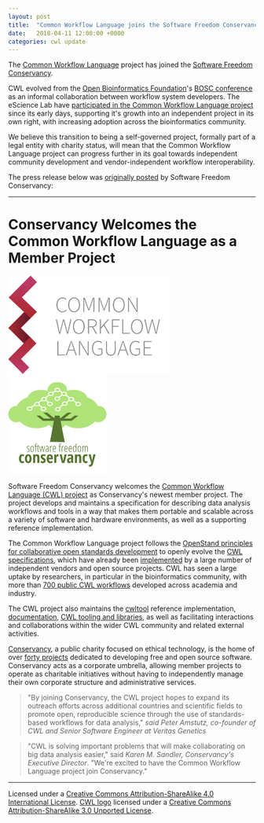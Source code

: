 ```yaml
---
layout: post
title:  "Common Workflow Language joins the Software Freedom Conservancy"
date:   2018-04-11 12:00:00 +0000
categories: cwl update
---
```


The [Common Workflow Language](http://www.commonwl.org/") project has joined the [Software Freedom Conservancy](https://sfconservancy.org/).

CWL evolved from the [Open Bioinformatics Foundation](https://www.open-bio.org/)'s [BOSC conference](https://www.open-bio.org/wiki/BOSC) as an informal collaboration between workflow system developers. The eScience Lab have [participated in the Common Workflow Language project](/activities/cwl/) since its early days, supporting it's growth into an independent project in its own right, with increasing adoption across the bioinformatics community.

We believe this transition to being a self-governed project, formally part of a legal entity with charity status, will mean that the Common Workflow Language project can progress further in its goal towards independent community development and vendor-independent workflow interoperability.

The press release below was [originally posted](https://sfconservancy.org/news/2018/apr/11/cwl-new-member-project/) by Software Freedom Conservancy:

--- 

# Conservancy Welcomes the Common Workflow Language as a Member Project

<a href="http://www.commonwl.org/"><img 
  alt="Common Workflow Language"
  src="/images/logo/cwl.svg"
  height="200" /></a>
<a href="https://sfconservancy.org/"><img
  alt="Software Freedom Conservancy" 
  height="200" 
  src="/images/logo/software_freedom_conservancy_square.svg"></a>


<p>Software Freedom Conservancy welcomes the <a href="http://www.commonwl.org/">Common Workflow Language  (CWL) project</a> as Conservancy's newest member project.  The project develops and maintains a specification for describing data analysis workflows and tools in a way that makes them portable and scalable across a variety of software and hardware environments, as well as a supporting reference implementation.</p> 

<p>The Common Workflow Language project follows the <a href="https://open-stand.org/about-us/principles/">OpenStand principles for collaborative open standards development</a> to openly evolve the 
 <a href="https://w3id.org/cwl/">CWL specifications</a>, which have already been <a href="https://www.commonwl.org/#Implementations">implemented</a> by a large number of independent vendors and open source projects. 
 CWL has seen a large uptake by researchers, in particular in the bioinformatics community, with more than <a href="https://view.commonwl.org/workflows">700 public CWL workflows</a> developed across academia and industry.
 </p>
 
 <p>
 The CWL project also maintains the <a href="https://github.com/common-workflow-language/cwltool">cwltool</a> reference implementation, <a href="http://www.commonwl.org/user_guide/">documentation</a>, 
<a href="http://www.commonwl.org/#Software_for_working_with_CWL">CWL tooling and libraries</a>, as well as facilitating interactions and collaborations within the wider CWL community and related external activities. 
</p>

<p><a href="https://sfconservancy.org/">Conservancy</a>, a public charity focused on ethical technology, is the home of over <a href="https://sfconservancy.org/projects/current/">forty projects</a> dedicated to developing free and open source software.  Conservancy acts as a corporate umbrella, allowing member projects to operate as charitable initiatives without having to independently manage their own corporate structure and administrative services.
</p>                    
                   
<blockquote>
 "By joining Conservancy, the CWL project hopes to expand its outreach efforts across additional countries and scientific fields to promote open, reproducible science through the use of standards-based workflows for data analysis,"   <cite>said Peter Amstutz, co-founder of CWL and Senior Software Engineer at Veritas Genetics</cite>
</blockquote>       
                    
<blockquote>
"CWL is solving important problems that will make collaborating on big data analysis easier," 
said <cite>Karen M. Sandler, Conservancy's Executive Director</cite>.  
"We're excited to have the Common Workflow Language project join Conservancy."
</blockquote>

---

Licensed under a [Creative Commons Attribution-ShareAlike 4.0 International License](https://creativecommons.org/licenses/by-sa/4.0).
[CWL logo](https://github.com/common-workflow-language/logo) licensed under a [Creative Commons Attribution-ShareAlike 3.0 Unported License](https://creativecommons.org/licenses/by-sa/3.0/).
